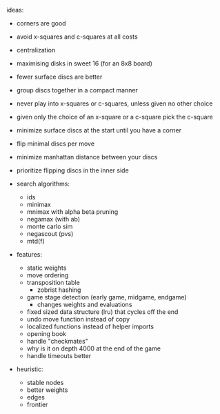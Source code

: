 ideas:
- corners are good
- avoid x-squares and c-squares at all costs
- centralization
- maximising disks in sweet 16 (for an 8x8 board)
- fewer surface discs are better
- group discs together in a compact manner

- never play into x-squares or c-squares, unless given no other choice
- given only the choice of an x-square or a c-square pick the c-square
- minimize surface discs at the start until you have a corner
- flip minimal discs per move
- minimize manhattan distance between your discs
- prioritize flipping discs in the inner side

- search algorithms:
  - ids
  - minimax
  - mnimax with alpha beta pruning
  - negamax (with ab)
  - monte carlo sim
  - negascout (pvs)
  - mtd(f)

- features:
  - static weights
  - move ordering
  - transposition table
    - zobrist hashing
  - game stage detection (early game, midgame, endgame)
    - changes weights and evaluations
  - fixed sized data structure (lru) that cycles off the end
  - undo move function instead of copy
  - localized functions instead of helper imports
  - opening book
  - handle "checkmates"
  - why is it on depth 4000 at the end of the game
  - handle timeouts better

- heuristic:
  - stable nodes
  - better weights
  - edges
  - frontier
